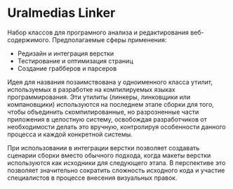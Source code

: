 # Uralmedias Linker

Набор классов для програмного анализа и редактирования веб-содержимого. Предполагаемые сферы применения:

* Редизайн и интеграция верстки
* Тестирование и оптимизация страниц
* Создание грабберов и парсеров

Идея для названия позаимствована у одноименного класса утилит, используемых в разработке на компилируемых языках программирования. Эти утилиты (линкеры, линковщики или компановщики) используются на последнем этапе сборки для того, чтобы объединить скомпилированные, но разрозненные части приложения в целостную систему, освобождая разработчиков от необходимости делать это вручную, контролируя особенности данного процесса и каждой конкретной системы.

При использовании в интеграции верстки позволяет создавать сценарии сборки вместо обычного подхода, когда макеты верстки используются как исходники для следующего этапа. В перспективе это позволяет значительно сократить сложность исходного кода и участие специалистов в процессе внесения визуальных правок.
